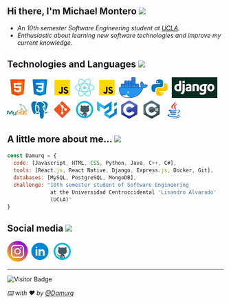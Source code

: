 <h2>Hi there, I'm Michael Montero <img src="https://media.giphy.com/media/EzNwZBbRMFW01B4Cvu/giphy.gif" width="35"></h2>

* _An 10th semester Software Engineering student at [UCLA](http://www.ucla.edu.ve/)._
* _Enthusiastic about learning new software technologies and improve my current knowledge._

<h2>Technologies and Languages <img src="https://media.giphy.com/media/WFZvB7VIXBgiz3oDXE/giphy.gif" width="35"/></h2>

[![HTML](/assets/icons/html5.png)](https://www.w3schools.com/html/)
[![CSS](/assets/icons/css.png)](https://www.w3schools.com/css/)
[![JavaScript](/assets/icons/javascript.png)](https://developer.mozilla.org/es/docs/Web/JavaScript)
[![React.js](/assets/icons/react.png)](https://reactjs.org/)
[![Express.js](/assets/icons/javascript.png)](https://expressjs.com/)
[![Docker](/assets/icons/docker.png)](https://www.docker.com/)
[![Python](/assets/icons/python.png)](https://www.python.org/)
[![Django](/assets/icons/django.png)](https://www.djangoproject.com/)
[![MySQL](/assets/icons/mysql.png)](https://www.mysql.com/)
[![PostgreSQL](/assets/icons/postgresql.png)](https://www.postgresql.org/)
[![Git](/assets/icons/git.png)](https://git-scm.com/)
[![GitHub](/assets/icons/github.png)](https://github.com/)
[![Material-UI](/assets/icons/material-ui.png)](https://material-ui.com/)
[![C](/assets/icons/c.png)](https://docs.microsoft.com/en-us/cpp/c-language/?view=msvc-160)
[![C#](/assets/icons/csharp.png)](https://www.w3schools.com/cs/index.php)
[![Java](/assets/icons/java.png)](https://www.java.com/)

<h2>A little more about me... <img src="https://media.giphy.com/media/J5dm29T4xgwyEnUYYc/giphy.gif" width="35"/></h2>

```javascript
const Damurq = {
  code: [Javascript, HTML, CSS, Python, Java, C++, C#],
  tools: [React.js, React Native, Django, Express.js, Docker, Git],
  databases: [MySQL, PostgreSQL, MongoDB],
  challenge: "10th semester student of Software Engineering 
              at the Universidad Centroccidental 'Lisandro Alvarado' 
              (UCLA)"
}
```

<h2>Social media <img src="https://media.giphy.com/media/ES5LNnivZfL72WROvF/giphy.gif" width="35"/></h2>

[![Instagram](/assets/icons/instagram.png)](https://www.instagram.com/mike.0408/)
[![LinkedIn](/assets/icons/linkedin.png)](www.linkedin.com/in/Damurq/)
[![GitHub](/assets/icons/github.png)](https://github.com/Damurq)

---

![Visitor Badge](https://visitor-badge.laobi.icu/badge?page_id=Damurq.Damurq)

_⌨️ with ❤️ by [@Damurq](https://github.com/Damurq)_
